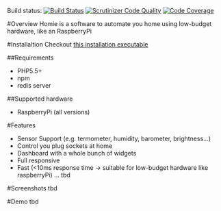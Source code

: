 Build status: [![Build Status](https://travis-ci.org/brainexe/homie.png?branch=master)](https://travis-ci.org/brainexe/raspberry)
[![Scrutinizer Code Quality](https://scrutinizer-ci.com/g/brainexe/homie/badges/quality-score.png?b=master)](https://scrutinizer-ci.com/g/brainexe/homie/?branch=master)
[![Code Coverage](https://scrutinizer-ci.com/g/brainexe/homie/badges/coverage.png?b=master)](https://scrutinizer-ci.com/g/brainexe/homie/?branch=master)

#Overview
Homie is a software to automate you home using low-budget hardware, like an RaspberryPi

#Installaltion
Checkout [this installation executable](https://github.com/brainexe/homie_install)

##Requirements
- PHP5.5+
- npm
- redis server

##Supported hardware
- RaspberryPi (all versions)

#Features
- Sensor Support (e.g. termometer, humidity, barometer, brightness...)
- Control you plug sockets at home
- Dashboard with a whole bunch of widgets
- Full responsive
- Fast (<10ms response time -> suitable for low-budget hardware like raspberryPi)
... tbd

#Screenshots
tbd

#Demo
tbd
